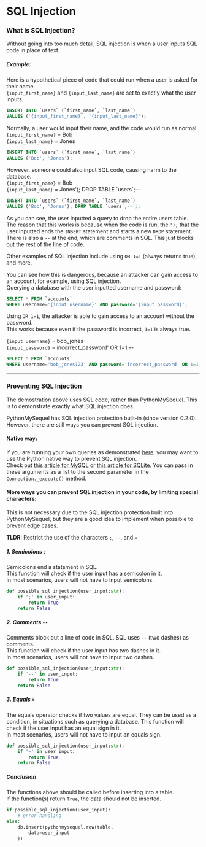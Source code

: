 # SQL Injection

### What is SQL Injection?
Without going into too much detail, SQL injection is when a user inputs SQL code in place of text.

##### Example:
Here is a hypothetical piece of code that could run when a user is asked for their name.\
`{input_first_name}` and `{input_last_name}` are set to exactly what the user inputs.
```sql
INSERT INTO `users` (`first_name`, `last_name`)
VALUES ('{input_first_name}', '{input_last_name}');
```
Normally, a user would input their name, and the code would run as normal.\
`{input_first_name}` = Bob\
`{input_last_name}` = Jones
```sql
INSERT INTO `users` (`first_name`, `last_name`)
VALUES ('Bob', 'Jones');
```
However, someone could also input SQL code, causing harm to the database.\
`{input_first_name}` = Bob\
`{input_last_name}` = Jones'); DROP TABLE \`users`;--
```sql
INSERT INTO `users` (`first_name`, `last_name`)
VALUES ('Bob', 'Jones'); DROP TABLE `users`;--');
```
As you can see, the user inputted a query to drop the entire users table.\
The reason that this works is because when the code is run, the `');` that the user inputted ends the `INSERT` statement and starts a new `DROP` statement. There is also a `--` at the end, which are comments in SQL. This just blocks out the rest of the line of code.

Other examples of SQL injection include using `OR 1=1` (always returns true), and more.

You can see how this is dangerous, because an attacker can gain access to an account, for example, using SQL injection.\
Querying a database with the user inputted username and password:
```sql
SELECT * FROM `accounts`
WHERE username='{input_username}' AND password='{input_password}';
```
Using `OR 1=1`, the attacker is able to gain access to an account without the password.\
This works because even if the password is incorrect, `1=1` is always true.

`{input_username}` = bob_jones\
`{input_password}` = incorrect_password' OR 1=1;--
```sql
SELECT * FROM `accounts`
WHERE username='bob_jones123' AND password='incorrect_password' OR 1=1;--';
```

---

### Preventing SQL Injection
The demostration above uses SQL code, rather than PythonMySequel. This is to demonstrate exactly what SQL injection does.

PythonMySequel has SQL injection protection built-in (since version 0.2.0). However, there are still ways you can prevent SQL injection.


#### Native way:
If you are running your own queries as demonstrated [here](getting_started/examples/other.md), you may want to use the Python native way to prevent SQL injection.\
Check out [this article for MySQL](https://realpython.com/prevent-python-sql-injection/#using-query-parameters-in-sql) or [this article for SQLite](https://stackoverflow.com/questions/13613037/is-this-python-code-vulnerable-to-sql-injection-sqlite3). You can pass in these arguments as a list to the second parameter in the [`Connection._execute()`](api_reference/connection.md#methods-and-attributes) method.

#### More ways you can prevent SQL injection in your code, by limiting special characters:
This is not necessary due to the SQL injection protection built into PythonMySequel, but they are a good idea to implement when possible to prevent edge cases.

**TLDR**: Restrict the use of the characters `;`, `--`, and `=`

##### 1. Semicolons `;`
Semicolons end a statement in SQL.\
This function will check if the user input has a semicolon in it.\
In most scenarios, users will not have to input semicolons.
```python
def possible_sql_injection(user_input:str):
    if ';' in user_input:
        return True
    return False
```
##### 2. Comments `--`
Comments block out a line of code in SQL. SQL uses `--` (two dashes) as comments.\
This function will check if the user input has two dashes in it.\
In most scenarios, users will not have to input two dashes.
```python
def possible_sql_injection(user_input:str):
    if '--' in user_input:
        return True
    return False
```
##### 3. Equals `=`
The equals operator checks if two values are equal. They can be used as a condition, in situations such as querying a database.
This function will check if the user input has an equal sign in it.\
In most scenarios, users will not have to input an equals sign.
```python
def possible_sql_injection(user_input:str):
    if '=' in user_input:
        return True
    return False
```

##### Conclusion
The functions above should be called before inserting into a table.\
If the function(s) return `True`, the data should not be inserted.
```python
if possible_sql_injection(user_input):
    # error handling
else:
    db.insert(pythonmysequel.row(table,
        data=user_input
    ))
```